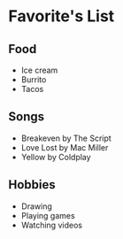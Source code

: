 # Favorite's List #

## Food ##
+ Ice cream
+ Burrito
+ Tacos

## Songs ##
+ Breakeven by The Script
+ Love Lost by Mac Miller
+ Yellow by Coldplay

## Hobbies ##
+ Drawing
+ Playing games
+ Watching videos